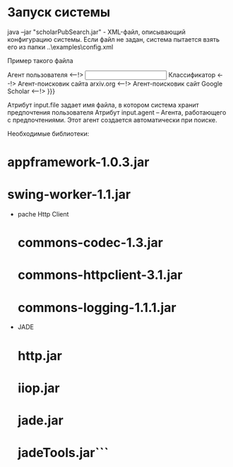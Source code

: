 # Запуск системы #

java –jar "scholarPubSearch.jar" <config xml file>
<config xml file> - XML-файл, описывающий конфигурацию системы. Если файл не задан, система пытается взять его из папки ..\examples\config.xml

Пример такого файла<system>
<!--> Агент пользователя <--!>
<input name = "userInputAgent" file = "examples\userpref.xml" agent = "preferenceAgent"/>
<!--> Классификатор <--!>
<classifier name = "classifierAgent"/>
<!-->Агент-поисковик сайта arxiv.org <--!>
<arxiv name = "arxivOrgAgent"/>
<!-->Агент-поисковик сайт Google Scholar <--!>
<google name = "googleScholarAgent"/>
</system> }}}

Атрибут input.file задает имя файла, в котором система хранит предпочтения пользователя
Атрибут input.agent – Агента, работающего с предпочтениями.  Этот агент создается автоматически при поиске.

Необходимые библиотеки:
   # appframework-1.0.3.jar
   # swing-worker-1.1.jar
 * pache Http Client
   # commons-codec-1.3.jar 
   # commons-httpclient-3.1.jar
   # commons-logging-1.1.1.jar
 * JADE
   # http.jar
   # iiop.jar
   # jade.jar
   # jadeTools.jar```
